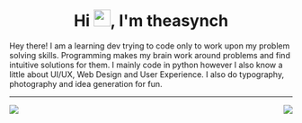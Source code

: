 
<h1 align="center">Hi <img src="https://raw.githubusercontent.com/MartinHeinz/MartinHeinz/master/wave.gif" width="30px">, I'm theasynch</h1>


Hey there!
I am a learning dev trying to code only to work upon my problem solving skills. Programming makes my brain work around problems and find intuitive solutions for them.
I mainly code in python however I also know a little about UI/UX, Web Design and User Experience.
I also do typography, photography and idea generation for fun.

---

<a href="">
  <img align="right" src="https://github-readme-stats.vercel.app/api/top-langs/?username=theasynch&theme=dark" />
</a>
<a href="">
  <img align="left" src="https://github-readme-stats.vercel.app/api?username=theasynch&theme=dark" />
</a>
